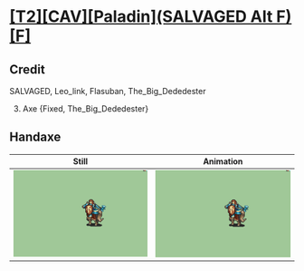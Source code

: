 # [\[T2\]\[CAV\]\[Paladin\]\(SALVAGED Alt F\)\[F\]](../)

## Credit

SALVAGED, Leo_link, Flasuban, The_Big_Dededester

3. Axe {Fixed, The_Big_Dededester}
	
## Handaxe

| Still | Animation |
| :---: | :-------: |
| ![Handaxe still](./Handaxe_000.png) | ![Handaxe animation](./Handaxe.gif) |
